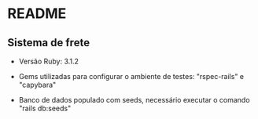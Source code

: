 # README

## Sistema de frete

* Versão Ruby: 3.1.2

* Gems utilizadas para configurar o ambiente de testes: "rspec-rails" e "capybara"
 
* Banco de dados populado com seeds, necessário executar o comando "rails db:seeds"